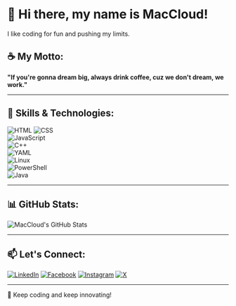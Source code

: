 # 👋 Hi there, my name is MacCloud!  
I like coding for fun and pushing my limits.  

## ☕ My Motto:  
**"If you're gonna dream big, always drink coffee, cuz we don't dream, we work."**  

---

## 🚀 Skills & Technologies:
![HTML](https://img.shields.io/badge/-HTML-orange?style=flat&logo=html5&logoColor=white)  ![CSS](https://img.shields.io/badge/-CSS-blue?style=flat&logo=css3&logoColor=white)  
![JavaScript](https://img.shields.io/badge/-JavaScript-yellow?style=flat&logo=javascript&logoColor=white)  
![C++](https://img.shields.io/badge/-C++-00599C?style=flat&logo=c%2B%2B&logoColor=white)  
![YAML](https://img.shields.io/badge/-YAML-0C4B33?style=flat&logo=yaml&logoColor=white)  
![Linux](https://img.shields.io/badge/-Linux-black?style=flat&logo=linux&logoColor=white)  
![PowerShell](https://img.shields.io/badge/-PowerShell-5391FE?style=flat&logo=powershell&logoColor=white)  
![Java](https://img.shields.io/badge/-Java-red?style=flat&logo=java&logoColor=white)  

---

## 📊 GitHub Stats:
![MacCloud's GitHub Stats](https://github-readme-stats.vercel.app/api?username=MacCloudGZ&show_icons=true&theme=radical)  

---

## 📫 Let's Connect:
[![LinkedIn](https://img.shields.io/badge/-LinkedIn-blue?style=flat&logo=linkedin&logoColor=white)](https://www.linkedin.com/in/kurt-gabrielle-zabala-a4845b313/) [![Facebook](https://img.shields.io/badge/-Facebook-1877F2?style=flat&logo=facebook&logoColor=white)](https://www.facebook.com/profile.php?id=100070142497765) [![Instagram](https://img.shields.io/badge/-Instagram-E4405F?style=flat&logo=instagram&logoColor=white)](https://www.instagram.com/oof_gab/) [![X](https://img.shields.io/badge/-X-000000?style=flat&logo=x&logoColor=white)](https://x.com/oof_gab)  


---
  
🚀 Keep coding and keep innovating!  
